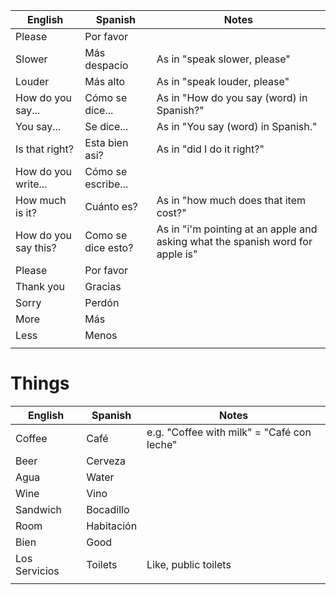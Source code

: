 
| English | Spanish | Notes |
| ---- | ---- | ---- |
| Please | Por favor |  |
| Slower | Más despacio | As in "speak slower, please" |
| Louder | Más alto | As in "speak louder, please" |
| How do you say... | Cómo se dice... | As in "How do you say (word) in Spanish?" |
| You say... | Se dice... | As in "You say (word) in Spanish." |
| Is that right? | Esta bien asi? | As in "did I do it right?" |
| How do you write... | Cómo se escribe... |  |
| How much is it? | Cuánto es? | As in "how much does that item cost?" |
| How do you say this? | Como se dice esto? | As in "i'm pointing at an apple and asking what the spanish word for apple is" |
| Please | Por favor |  |
| Thank you | Gracias |  |
| Sorry | Perdón |  |
| More | Más |  |
| Less | Menos |  |
|  |  |  |
# Things
| English | Spanish | Notes |
| ---- | ---- | ---- |
| Coffee | Café | e.g. "Coffee with milk" = "Café con leche" |
| Beer | Cerveza |  |
| Agua | Water |  |
| Wine | Vino |  |
| Sandwich | Bocadillo |  |
| Room | Habitación |  |
| Bien | Good |  |
| Los Servicios | Toilets | Like, public toilets |
|  |  |  |